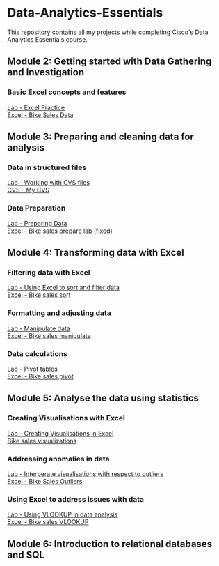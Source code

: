 # Data-Analytics-Essentials
This repository contains all my projects while completing Cisco's Data Analytics Essentials course.

<!-- Module 2!-->

## Module 2: Getting started with Data Gathering and Investigation
### Basic Excel concepts and features
<a href="https://skillsforall.com/launch?id=1b81c11b-147b-49aa-8f87-a3469f24d280&tab=curriculum&view=0c90358e-c329-547c-b958-905930c174b0">Lab - Excel Practice</a>
<br>
<a href="Bike_Sales_Data.xlsx">Excel - Bike Sales Data</a>

<!-- Module 3!-->

## Module 3: Preparing and cleaning data for analysis
### Data in structured files
<a href="https://skillsforall.com/launch?id=1b81c11b-147b-49aa-8f87-a3469f24d280&tab=curriculum&view=60861cee-9c4d-552c-b179-15ea1f6235c5">Lab - Working with CVS files</a>
<br>
<a href="MyCSV.csv">CVS - My CVS</a>

### Data Preparation
<a href="https://skillsforall.com/launch?id=1b81c11b-147b-49aa-8f87-a3469f24d280&tab=curriculum&view=9ff9cfd5-c74d-5cf6-8ee3-ecd9414c603b">Lab - Preparing Data</a>
<br>
<a href="Bike_Sales_Prepare_Lab_3.4.7.xlsx"> Excel - Bike sales prepare lab (fixed)</a>

<!-- Module 4!-->

## Module 4: Transforming data with Excel

### Filtering data with Excel
<a href="">Lab - Using Excel to sort and filter data</a>
<br>
<a href="Bike_Sales_Sort_Lab_4.1.2.xlsx">Excel - Bike sales sort</a>

### Formatting and adjusting data
<a href="https://skillsforall.com/launch?id=1b81c11b-147b-49aa-8f87-a3469f24d280&tab=curriculum&view=6a0b9c2b-321c-5568-a551-4cb616d1c9ea">Lab - Manipulate data</a>
<br>
<a href="Bike_Sales_Manipulate_Lab_4.2.7.xlsx">Excel - Bike sales manipulate</a>

### Data calculations
<a href="https://skillsforall.com/launch?id=1b81c11b-147b-49aa-8f87-a3469f24d280&tab=curriculum&view=4e8200f9-f41e-563e-a413-f5c3cc4262ff">Lab - Pivot tables</a>
<br>
<a href="Bike_Sales_Pivot_Lab.xlsx">Excel - Bike sales pivot</a>

<!-- Module 5!-->

## Module 5: Analyse the data using statistics
### Creating Visualisations with Excel
<a href="https://skillsforall.com/launch?id=1b81c11b-147b-49aa-8f87-a3469f24d280&tab=curriculum&view=a73a16dc-0f87-551f-b0d3-7d43e3d422ab">Lab - Creating Visualisations in Excel</a>
<br>
<a href="Bike_Sales_Visualizations_Lab.xlsx">Bike sales visualizations</a>

### Addressing anomalies in data 
<a href="https://skillsforall.com/launch?id=1b81c11b-147b-49aa-8f87-a3469f24d280&tab=curriculum&view=f1be7776-45c9-5986-a27a-3ee5a5e81674">Lab - Interperate visualisations with respect to outliers</a>
<br>
<a href="Bike_Sales_Outlier_Lab.xlsx">Excel - Bike Sales Outliers</a>

### Using Excel to address issues with data 
<a href="https://skillsforall.com/launch?id=1b81c11b-147b-49aa-8f87-a3469f24d280&tab=curriculum&view=6074821c-3552-556f-ae7d-ed518acf6329">Lab - Using VLOOKUP in data analysis</a>
<br>
<a href="Bike_Sales_VLOOKUP.xlsx">Excel - Bike sales VLOOKUP</a>

<!-- Module 6!-->

## Module 6: Introduction to relational databases and SQL
###
<a href=""></a>
<br>
<a href=""></a>


##
###
<a href=""></a>
<br>
<a href=""></a>

